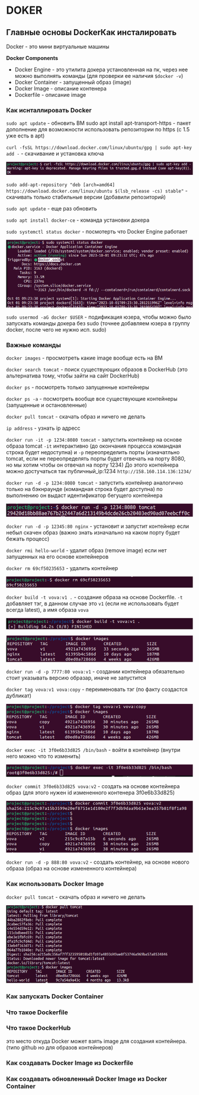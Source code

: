 # DOKER

## Главные основы DockerКак инсталировать 

Docker - это мини виртуальные машины  

**Docker Components**

- Docker Engine - это утилита докера установленная на пк, через нее можно выполнять команды (для проверки ее наличия `$docker -v`)
- Docker Container - запущенный образ (image)
- Docker Image - описание контенера 
- Dockerfile - описание image

### Как иснталлировать Docker

`sudo apt update` - обновить ВМ
sudo apt install apt-transport-https -  пакет дополнение для возможности использовать репозитории по https (с 1.5 уже есть в apt)

`curl -fsSL https://download.docker.com/linux/ubuntu/gpg | sudo apt-key add -` - скачивание и установка ключа

![image-20231001121958018](https://github.com/VladimirSemchishin/DevOps_Practice/blob/main/For_photo/image-20231001121958018.png)

`sudo add-apt-repository "deb [arch=amd64] https://download.docker.com/linux/ubuntu $(lsb_release -cs) stable"` -  скачивать только стабильные версии (добавили репозиторий)

`sudo apt update` -  еще раз обновить 

`sudo apt install docker-ce` - команда установки докера

`sudo systemctl status docker` - посмотерть что Docker Engine работает 

![image-20231001122519836](https://github.com/VladimirSemchishin/DevOps_Practice/blob/main/For_photo/image-20231001122519836.png)

`sudo usermod -aG docker $USER` -  подификация юзера, чтобы можно было запускать команды докера без sudo (точнее добавляем юзера в группу docker, после чего не нужно исп. sudo)

### Важные команды 

`docker images` - просмотреть какие image вообще есть на ВМ

`docker search tomcat` - поиск существующих образов в DockerHub (это альтернатива тому, чтобы зайти на сайт DockerHub)

`docker ps` - посмотреть только запущенные контейнеры 

`docker ps -a` - посмотреть вообще все существующие контейнеры (запущенные и остановленные)

`docker pull tomcat` - скачать образ и ничего не делать 

`ip address` - узнать ip адресс

`docker run -it -p 1234:8080 tomcat` - запустить контейнер на основе образа tomcat  `-it` интерактивно (до окончания процесса командная строка будет недоступна) и `-p` переопределить порты (изначатльно tomcat, если не переопределять порты будет отвечать на порту 8080, но мы хотим чтобы он отвечал на порту 1234) До этого контейнера можно достучаться так публичный_ip:1234 `http://158.160.114.136:1234/`

`docker run -d -p 1234:8080 tomcat` - запустить контейнер аналогично только на бэкнраунде (командная строка будет доступна) по выполнению он выдаст идентификатор бегущего контейнера

![image-20231001130300421](https://github.com/VladimirSemchishin/DevOps_Practice/blob/main/For_photo/image-20231001130300421.png)

`docker run -d -p 12345:80 nginx` - установит и запустит контейнер если небыл скачен образ (важно знать изначально на каком порту будет бежать процесс)

`docker rmi hello-world` - удалит образ (remove image) если нет запущенных на его основе контейнеров

`docker rm 69cf50235653` - удалить контейнер 

![image-20231001133127359](https://github.com/VladimirSemchishin/DevOps_Practice/blob/main/For_photo/image-20231001133127359.png)

`docker build -t vova:v1 .`   - создание образа на основе Dockerfile. `-t` добавляет тэг, в данном случае это `v1` (если не использовать будет всегда latest), а имя образа `vova`  

![image-20231001134100238](https://github.com/VladimirSemchishin/DevOps_Practice/blob/main/For_photo/image-20231001134100238.png)

![image-20231001134246549](https://github.com/VladimirSemchishin/DevOps_Practice/blob/main/For_photo/image-20231001134246549.png)

`docker run -d -p 7777:80 vova:v1`  - создании контейнера обязательно стоит указывать версию образар, иначе не запустится

`docker tag vova:v1 vova:copy` - переименовать тэг (по факту создастся дубликат)

![image-20231001141300363](https://github.com/VladimirSemchishin/DevOps_Practice/blob/main/For_photo/image-20231001141300363.png)

`docker exec -it 3f0e6b33d825 /bin/bash` - войти в контейнер (внутри него можно что то изменить)

![image-20231001141317628](https://github.com/VladimirSemchishin/DevOps_Practice/blob/main/For_photo/image-20231001141317628.png)

`docker commit 3f0e6b33d825 vova:v2` - создать на основе контейнера образ (для этого нужен id измененного контенера 3f0e6b33d825)

![image-20231001141903599](https://github.com/VladimirSemchishin/DevOps_Practice/blob/main/For_photo/image-20231001141903599.png)

`docker run -d -p 888:80 vova:v2` - создать контейнер, на основе нового образа (образ на основе измененного контейнера)



### Как использовать Docker Image

`docker pull tomcat` - скачать образ и ничего не делать 

![image-20231001124456570](https://github.com/VladimirSemchishin/DevOps_Practice/blob/main/For_photo/image-20231001124456570.png)

### Как запускать Docker Container

### Что такое Dockerfile

### Что такое DockerHub

это место откуда Docker может взять image для создания контейнера. (типо github но для образов контейнеров)



### Как создавать Docker Image из Dockerfile

### Как создавать обновленный Docker Image из Docker Container

